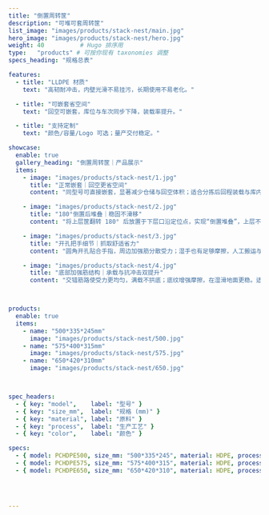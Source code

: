 ```yaml
---
title: "倒置周转筐"
description: "可堆可套周转筐"
list_image: "images/products/stack-nest/main.jpg"
hero_image: "images/products/stack-nest/hero.jpg"
weight: 40          # Hugo 排序用
type:   "products" # 可按你现有 taxonomies 调整
specs_heading: "规格总表"

features:
  - title: "LLDPE 材质"
    text: "高韧耐冲击，内壁光滑不易挂污，长期使用不易老化。"

  - title: "可嵌套省空间"
    text: "回空可嵌套，库位与车次同步下降，装载率提升。"

  - title: "支持定制"
    text: "颜色/容量/Logo 可选；量产交付稳定。"

showcase:
  enable: true
  gallery_heading: "倒置周转筐｜产品展示"
  items:
    - image: "images/products/stack-nest/1.jpg"
      title: "正常嵌套｜回空更省空间"
      content: "同型号可直接嵌套，显著减少仓储与回空体积；适合分拣后回程装载与库内暂存。HDPE 注塑，耐冲击、易清洁。"

    - image: "images/products/stack-nest/2.jpg"
      title: "180°倒置后堆叠｜稳固不滑移"
      content: "将上层筐翻转 180° 后放置于下层口沿定位点，实现“倒置堆叠”，上层不压入下层箱内，适合分拣台/产线暂存。"

    - image: "images/products/stack-nest/3.jpg"
      title: "开孔把手细节｜抓取舒适省力"
      content: "圆角开孔贴合手指，周边加强筋分散受力；湿手也有足够摩擦，人工搬运与机械抓取更稳。"

    - image: "images/products/stack-nest/4.jpg"
      title: "底部加强筋结构｜承载与抗冲击双提升"
      content: "交错筋路使受力更均匀，满载不拱底；底纹增强摩擦，在湿滑地面更稳。适配仓配、加工与清洗风干等多场景。"



products:
  enable: true
  items:
    - name: "500*335*245mm"
      image: "images/products/stack-nest/500.jpg"
    - name: "575*400*315mm"
      image: "images/products/stack-nest/575.jpg"
    - name: "650*420*310mm"
      image: "images/products/stack-nest/650.jpg"



spec_headers:
  - { key: "model",    label: "型号" }
  - { key: "size_mm",  label: "规格 (mm)" }
  - { key: "material", label: "原料" }
  - { key: "process",  label: "生产工艺" }
  - { key: "color",    label: "颜色" }

specs:
  - { model: PCHDPE500, size_mm: "500*335*245", material: HDPE, process: 注塑, color: 白 / 绿 }
  - { model: PCHDPE575, size_mm: "575*400*315", material: HDPE, process: 注塑, color: 白 / 绿 }
  - { model: PCHDPE650, size_mm: "650*420*310", material: HDPE, process: 注塑, color: 白 / 绿 }




---
```

